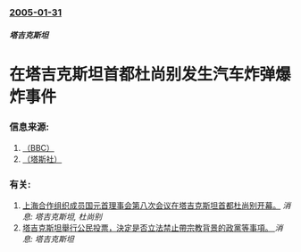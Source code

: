 ### [2005-01-31](/news/2005/01/31/index.md)

##### 塔吉克斯坦
#  在塔吉克斯坦首都杜尚别发生汽车炸弹爆炸事件 




### 信息来源:

1. [（BBC）](http://news.bbc.co.uk/2/hi/asia-pacific/4221603.stm)
2. [（塔斯社）](https://web.archive.org/web/20050309074936/http://www.itar-tass.com/eng/level2.html?NewsID=1693936&PageNum=0)

### 有关:

1. [ 上海合作组织成员国元首理事会第八次会议在塔吉克斯坦首都杜尚别开幕。](/news/2008/08/28/上海合作组织成员国元首理事会第八次会议在塔吉克斯坦首都杜尚别开幕.md) _消息: 塔吉克斯坦, 杜尚别_
2. [塔吉克斯坦舉行公民投票，決定是否立法禁止帶宗教背景的政黨等事項。 ](/news/2016/05/22/塔吉克斯坦舉行公民投票-決定是否立法禁止帶宗教背景的政黨等事項.md) _消息: 塔吉克斯坦_
